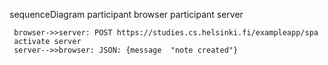 sequenceDiagram
    participant browser
    participant server

     browser->>server: POST https://studies.cs.helsinki.fi/exampleapp/spa
     activate server
     server-->>browser: JSON: {message	"note created"}